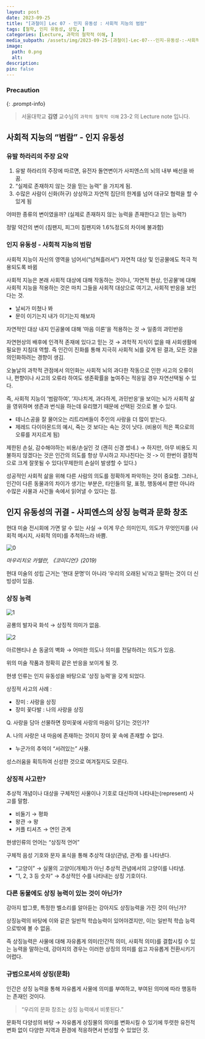 ```yaml
---
layout: post
date: 2023-09-25
title: "[과철이] Lec 07 - 인지 유동성 : 사회적 지능의 범람"
tags: [철학, 인지 유동성, 상징, ]
categories: [Lecture, 과학의 철학적 이해, ]
media_subpath: /assets/img/2023-09-25-[과철이]-Lec-07---인지-유동성-:-사회적-지능의-범람.md
image:
  path: 0.png
  alt:  
description:  
pin: false
---
```



### Precaution


{: .prompt-info}


> 서울대학교 **김영** 교수님의 `과학의 철학적 이해` 23-2 의 Lecture note 입니다. 


## 사회적 지능의 “범람” - 인지 유동성


### 유발 하라리의 주장 요약

1. 유발 하라리의 주장에 따르면, 유전자 돌연변이가 사피엔스의 뇌의 내부 배선을 바꿈.
2. “실제로 존재하지 않는 것을 믿는 능력” 을 가지게 됨.
3. 수많은 사람이 신화(허구) 상상하고 자연적 집단의 한계를 넘어 대규모 협력을 할 수 있게 됨

어떠한 종류의 변이였을까? (실제로 존재하지 않는 능력을 존재한다고 믿는 능력?)


정말 약간의 변이 (침팬지, 피그미 침팬지와 1.6%정도의 차이에 불과함)


### 인지 유동성 - 사회적 지능의 범람


사회적 지능이 자신의 영역을 넘어서(“넘쳐흘러서”) 자연적 대상 및 인공물에도 적극 적용되도록 바뀜


사회적 지능은 본래 사회적 대상에 대해 작동하는 것이나, ’자연적 현상, 인공물’에 대해 사회적 지능을 적용하는 것은 마치 그들을 사회적 대상으로 여기고, 사회적 반응을 보인다는 것.

- 날씨가 미쳤나 봐
- 문이 이기는지 내가 이기는지 해보자

자연적인 대상 내지 인공물에 대해 ’마음 이론’을 적용하는 것 → 일종의 과민반응


자연현상의 배후에 인격적 존재에 있다고 믿는 것 → 과학적 지식이 없을 때 사회생활에 필요한 지침대 역할. 즉 인간이 진화를 통해 지극히 사회적 뇌를 갖게 된 결과, 모든 것을 의인화하려는 경향이 생김.


오늘날의 과학적 관점에서 의인화는 사회적 뇌의 과다한 작동으로 인한 사고의 오류이나, 편향이나 사고의 오류라 하여도 생존확률을 높여주는 적응일 경우 자연선택될 수 있다.


즉, 사회적 지능이 ‘범람하여’, ’지나치게, 과다하게, 과민반응’을 보이는 뇌가 사회적 삶을 영위하며 생존과 번식을 하는데 유리했기 때문에 선택된 것으로 볼 수 있다.

- 테니스공을 잘 물어오는 리트리버들이 주인의 사랑을 더 많이 받는다.
- 제레드 다이아몬드의 예시, 죽는 것 보다는 속는 것이 낫다. (비용이 적은 쪽으로의 오류를 저지르게 됨)

제한된 손실, 감수해야하는 비용/손실인 것 (괜히 신경 썼네.) → 하지만, 아무 비용도 지불하지 않겠다는 것은 인간의 의도를 항상 무시하고 지나친다는 것 -> 이 한번이 결정적으로 크게 잘못될 수 있다(무제한의 손실이 발생할 수 있다.)


성공적인 사회적 삶을 위해 다른 사람의 의도를 정확하게 파악하는 것이 중요함. 그러나, 인간이 다른 동물과의 차이가 생기는 부분은, 타인들의 말, 표정, 행동에서 뿐만 아니라 수많은 사물과 사건들 속에서 읽어낼 수 있다는 점.


## 인지 유동성의 귀결 - 사피엔스의 상징 능력과 문화 창조


현대 미술 전시회에 가면 알 수 있는 사실 → 이게 무슨 의미인지, 의도가 무엇인지를 (사회적 메시지, 사회적 의미)를 추척하느라 바쁨.


![0](/0.png)


_마우리치오 카텔란, 《코미디언》(2019)_


현대 미술의 성립 근거는 ’현대 문명’이 아니라 ’우리의 오래된 뇌’라고 말하는 것이 더 신빙성이 있음.


### 상징 능력


![1](/1.png)


공룡의 발자국 화석 → 상징적 의미가 없음.


![2](/2.png)


아르헨티나 손 동굴의 벽화 → 어떠한 의도나 의미를 전달하려는 의도가 있음.


위의 미술 작품과 정확히 같은 반응을 보이게 될 것.


현생 인류는 인지 유동성을 바탕으로 ’상징 능력’을 갖게 되었다.


상징적 사고의 사례 :

- 장미 : 사랑을 상징
- 장미 꽃다발 : 나의 사랑을 상징

Q. 사랑을 담아 선물하면 장미꽃에 사랑의 마음이 담기는 것인가?


A. 나의 사랑은 내 마음에 존재하는 것이지 장미 꽃 속에 존재할 수 없다.

- 누군가의 추억이 “서려있는” 사물.

성스러움을 획득하여 신성한 것으로 여겨질지도 모른다.


### 상징적 사고란?


추상적 개념이나 대상을 구체적인 사물이나 기호로 대신하여 나타내는(represent) 사고를 말함.

- 비둘기 → 평화
- 왕관 → 왕
- 커플 티셔츠 → 연인 관계

현생인류의 언어는 “상징적 언어”


구체적 음성 기호와 문자 표식을 통해 추상적 대상(관념, 관계) 를 나타낸다.

- “고양이” → 실물의 고양이(개체)가 아닌 추상적 관념에서의 고양이를 나타냄.
- ”1, 2, 3 등 숫자” → 추상적인 수를 나타내는 상징 기호이다.

### 다른 동물에도 상징 능력이 있는 것이 아닌가?


강아지 밥그릇, 특정한 벨소리를 알아듣는 강아지도 상징능력을 가진 것이 아닌가?


상징능력의 바탕에 이와 같은 일반적 학습능력이 있어야겠지만, 이는 일반적 학습 능력으로밖에 볼 수 없음.


즉 상징능력은 사물에 대해 자유롭게 의미(인간적 의미, 사회적 의미)를 결합시킬 수 있는 능력을 말하는데, 강아지의 경우는 이러한 상징의 의미를 쉽고 자유롭게 전환시키기 어렵다.


### 규범으로서의 상징(문화)


인간은 상징 능력을 통해 자유롭게 사물에 의미를 부여하고, 부여된 의미에 따라 행동하는 존재인 것이다.


> “우리의 문화 창조는 상징 능력에서 비롯된다.”


문화적 다양성의 바탕 → 자유롭게 상징물의 의미를 변화시킬 수 있기에 뚜렷한 유전적 변화 없이 다양한 지역과 환경에 적응하면서 번성할 수 있었던 것.

